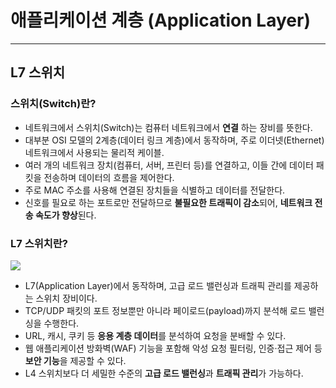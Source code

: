 # 애플리케이션 계층 (Application Layer)

---

## L7 스위치

### 스위치(Switch)란?
- 네트워크에서 스위치(Switch)는 컴퓨터 네트워크에서 **연결** 하는 장비를 뜻한다.
- 대부분 OSI 모델의 2계층(데이터 링크 계층)에서 동작하며, 주로 이더넷(Ethernet) 네트워크에서 사용되는 물리적 케이블.
- 여러 개의 네트워크 장치(컴퓨터, 서버, 프린터 등)를 연결하고, 이들 간에 데이터 패킷을 전송하며 데이터의 흐름을 제어한다.
- 주로 MAC 주소를 사용해 연결된 장치들을 식별하고 데이터를 전달한다.
- 신호를 필요로 하는 포트로만 전달하므로 **불필요한 트래픽이 감소**되어, **네트워크 전송 속도가 향상**된다.

### L7 스위치란?

![](https://img2.daumcdn.net/thumb/R658x0.q70/?fname=http://t1.daumcdn.net/news/200612/28/digitaltimes/20061228061017.365.0.jpg)

- L7(Application Layer)에서 동작하며, 고급 로드 밸런싱과 트래픽 관리를 제공하는 스위치 장비이다.
- TCP/UDP 패킷의 포트 정보뿐만 아니라 페이로드(payload)까지 분석해 로드 밸런싱을 수행한다.
- URL, 캐시, 쿠키 등 **응용 계층 데이터**를 분석하여 요청을 분배할 수 있다.
- 웹 애플리케이션 방화벽(WAF) 기능을 포함해 악성 요청 필터링, 인증·접근 제어 등 **보안 기능**을 제공할 수 있다.
- L4 스위치보다 더 세밀한 수준의 **고급 로드 밸런싱**과 **트래픽 관리**가 가능하다.